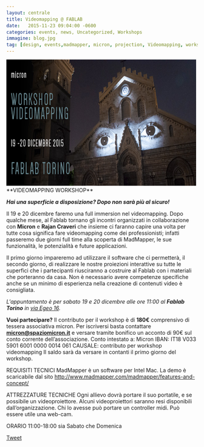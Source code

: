 ```yaml
---
layout: centrale
title: Videomapping @ FABLAB
date:   2015-11-23 09:04:00 -0600
categories: events, news, Uncategorized, Workshops
immagine: blog.jpg
tag: [design, events,madmapper, micron, projection, Videomapping, workshop]
---
```

<img src="/img/blog/blog.jpg" width="500" height="333">
**VIDEOMAPPING WORKSHOP**

**_Hai una superficie a disposizione? Dopo non sarà più al sicuro!_**    

Il 19 e 20 dicembre faremo una full immersion nel videomapping.
Dopo qualche mese, al Fablab tornano gli incontri organizzati in collaborazione con **Micron** e **Rajan Craveri** che insieme ci faranno capire una volta per tutte cosa significa fare videomapping come dei professionisti; infatti passeremo due giorni full time alla scoperta di MadMapper, le sue funzionalità, le potenzialità e future applicazioni.

Il primo giorno impareremo ad utilizzare il software che ci permetterà, il secondo giorno, di realizzare le nostre proiezioni interattive su tutte le superfici che i partecipanti riusciranno a costruire al Fablab con i materiali che porteranno da casa. Non è necessario avere competenze specifiche anche se un minimo di esperienza nella creazione di contenuti video è consigliata.

_L'appuntamento è per sabato 19 e 20 dicembre alle ore 11:00 al **Fablab Torino** in [via Egeo 16](https://www.google.it/maps/place/Fablab+Torino/@45.050074,7.666048,17z/data=!3m1!4b1!4m2!3m1!1s0x47886d37a1631b55:0xc31e44e0526c155a)._

**Vuoi partecipare?**
Il contributo per il workshop è di **180€** comprensivo di tessera associativa micron.
Per iscriversi basta contattare **micron@spaziomicron.it** e versare tramite bonifico un acconto di 90€ sul conto corrente dell’associazione.
Conto intestato a: Micron
IBAN: IT18 V033 5901 6001 0000 0014 061
CAUSALE: contributo per workshop videomapping
Il saldo sarà da versare in contanti il primo giorno del workshop.

REQUISITI TECNICI
MadMapper è un software per Intel Mac. La demo è scaricabile dal sito http://www.madmapper.com/madmapper/features-and-concept/

ATTREZZATURE TECNICHE
Ogni allievo dovrà portare il suo portatile, e se possibile un videoproiettore.
Alcuni videoproiettori saranno resi disponibili dall’organizzazione.
Chi lo avesse può portare un controller midi. Può essere utile una web-cam.

ORARIO
11:00-18:00 sia Sabato che Domenica

[Tweet](https://twitter.com/share)
